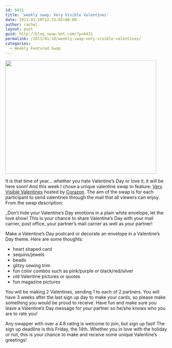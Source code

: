 ```yaml
---
id: 6431
title: 'weekly swap: Very Visible Valentines'
date: 2011-01-10T12:33:02+00:00
author: rachel
layout: post
guid: http://blog.swap-bot.com/?p=6431
permalink: /2011/01/10/weekly-swap-very-visible-valentines/
categories:
  - Weekly Featured Swap
---
```

<img src="http://blog.swap-bot.com/wp-content/uploads/2011/01/visiblevalentine.jpg" alt="" title="visiblevalentine" width="470" height="353" class="aligncenter size-full wp-image-6432" srcset="http://blog.swap-bot.com/wp-content/uploads/2011/01/visiblevalentine-300x225.jpg 300w, http://blog.swap-bot.com/wp-content/uploads/2011/01/visiblevalentine.jpg 470w" sizes="(max-width: 470px) 100vw, 470px" />

It is that time of year&#8230; whether you hate Valentine&#8217;s Day or love it, it will be here soon! And this week I chose a unique valentine swap to feature: [Very Visible Valentines](http://www.swap-bot.com/swap/show/79880) hosted by [Corazon](http://www.swap-bot.com/user:Corazon). The aim of the swap is for each participant to send valentines through the mail that all viewers can enjoy. From the swap description: 

_Don&#8217;t hide your Valentine&#8217;s Day emotions in a plain white envelope, let the love show! This is your chance to share Valentine&#8217;s Day with your mail carrier, post office, your partner&#8217;s mail carrier as well as your partner!</p> 

Make a Valentine&#8217;s Day postcard or decorate an envelope in a Valentine&#8217;s Day theme. Here are some thoughts: 

  * heart shaped card
  * sequins/jewels
  * beads
  * glitzy sewing trim
  * fun color combos such as pink/purple or black/red/silver
  * old Valentine pictures or quotes
  * fun magazine pictures

You will be making 2 Valentines, sending 1 to each of 2 partners. You will have 3 weeks after the last sign up day to make your cards, so please make something you would be proud to receive. Have fun and make sure you leave a Valentine&#8217;s Day message for your partner so he/she knows who you are to rate you!</i>

Any swapper with over a 4.8 rating is welcome to join, but sign up fast! The sign up deadline is this Friday, the 14th. Whether you in love with the holiday or not, this is your chance to make and receive some unique Valentine&#8217;s greetings!